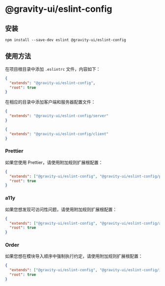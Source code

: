 # @gravity-ui/eslint-config

## 安装

```
npm install --save-dev eslint @gravity-ui/eslint-config
```

## 使用方法

在项目根目录中添加 `.eslintrc` 文件，内容如下：

```json
{
  "extends": "@gravity-ui/eslint-config",
  "root": true
}
```

在相应的目录中添加客户端和服务器配置文件：

```json
{
  "extends": "@gravity-ui/eslint-config/server"
}
```

```json
{
  "extends": "@gravity-ui/eslint-config/client"
}
```

### Prettier

如果您使用 Prettier，请使用附加规则扩展根配置：

```json
{
  "extends": ["@gravity-ui/eslint-config", "@gravity-ui/eslint-config/prettier"],
  "root": true
}
```

### a11y

如果您想发现可访问性问题，请使用附加规则扩展根配置：

```json
{
  "extends": ["@gravity-ui/eslint-config", "@gravity-ui/eslint-config/a11y"],
  "root": true
}
```

### Order

如果您想在模块导入顺序中强制执行约定，请使用附加规则扩展根配置：

```json
{
  "extends": ["@gravity-ui/eslint-config", "@gravity-ui/eslint-config/import-order"],
  "root": true
}
```
